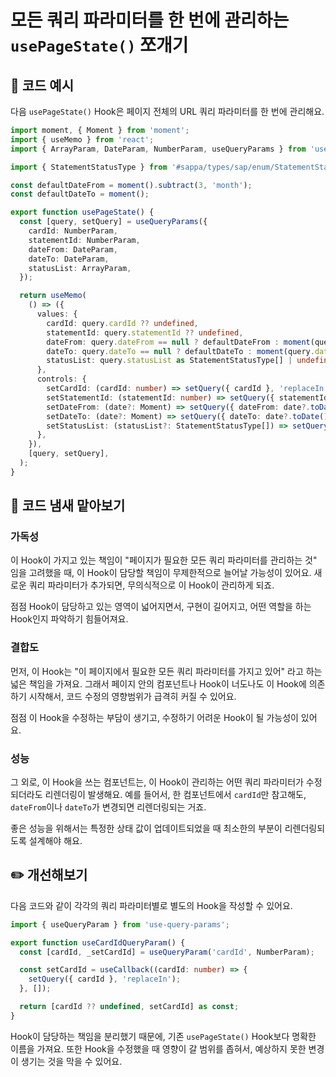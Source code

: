 # 모든 쿼리 파라미터를 한 번에 관리하는 `usePageState()` 쪼개기

<Badge type="info" text="가독성" />
<Badge type="info" text="결합도" />

## 📝 코드 예시

다음 `usePageState()` Hook은 페이지 전체의 URL 쿼리 파라미터를 한 번에 관리해요.

```typescript
import moment, { Moment } from 'moment';
import { useMemo } from 'react';
import { ArrayParam, DateParam, NumberParam, useQueryParams } from 'use-query-params';

import { StatementStatusType } from '#sappa/types/sap/enum/StatementStatusMap.js';

const defaultDateFrom = moment().subtract(3, 'month');
const defaultDateTo = moment();

export function usePageState() {
  const [query, setQuery] = useQueryParams({
    cardId: NumberParam,
    statementId: NumberParam,
    dateFrom: DateParam,
    dateTo: DateParam,
    statusList: ArrayParam,
  });

  return useMemo(
    () => ({
      values: {
        cardId: query.cardId ?? undefined,
        statementId: query.statementId ?? undefined,
        dateFrom: query.dateFrom == null ? defaultDateFrom : moment(query.dateFrom),
        dateTo: query.dateTo == null ? defaultDateTo : moment(query.dateTo),
        statusList: query.statusList as StatementStatusType[] | undefined,
      },
      controls: {
        setCardId: (cardId: number) => setQuery({ cardId }, 'replaceIn'),
        setStatementId: (statementId: number) => setQuery({ statementId }, 'replaceIn'),
        setDateFrom: (date?: Moment) => setQuery({ dateFrom: date?.toDate() }, 'replaceIn'),
        setDateTo: (date?: Moment) => setQuery({ dateTo: date?.toDate() }, 'replaceIn'),
        setStatusList: (statusList?: StatementStatusType[]) => setQuery({ statusList }, 'replaceIn'),
      },
    }),
    [query, setQuery],
  );
}
```

## 👃 코드 냄새 맡아보기

### 가독성

이 Hook이 가지고 있는 책임이 "페이지가 필요한 모든 쿼리 파라미터를 관리하는 것" 임을 고려했을 때, 이 Hook이 담당할 책임이 무제한적으로 늘어날 가능성이 있어요. 새로운 쿼리 파라미터가 추가되면, 무의식적으로 이 Hook이 관리하게 되죠.

점점 Hook이 담당하고 있는 영역이 넓어지면서, 구현이 길어지고, 어떤 역할을 하는 Hook인지 파악하기 힘들어져요.

### 결합도

먼저, 이 Hook는 "이 페이지에서 필요한 모든 쿼리 파라미터를 가지고 있어" 라고 하는 넓은 책임을 가져요. 그래서 페이지 안의 컴포넌트나 Hook이 너도나도 이 Hook에 의존하기 시작해서, 코드 수정의 영향범위가 급격히 커질 수 있어요.

점점 이 Hook을 수정하는 부담이 생기고, 수정하기 어려운 Hook이 될 가능성이 있어요.

### 성능

그 외로, 이 Hook을 쓰는 컴포넌트는, 이 Hook이 관리하는 어떤 쿼리 파라미터가 수정되더라도 리렌더링이 발생해요. 예를 들어서, 한 컴포넌트에서 `cardId`만 참고해도, `dateFrom`이나 `dateTo`가 변경되면 리렌더링되는 거죠.

좋은 성능을 위해서는 특정한 상태 값이 업데이트되었을 때 최소한의 부분이 리렌더링되도록 설계해야 해요.

## ✏️ 개선해보기

다음 코드와 같이 각각의 쿼리 파라미터별로 별도의 Hook을 작성할 수 있어요.

```typescript
import { useQueryParam } from 'use-query-params';

export function useCardIdQueryParam() {
  const [cardId, _setCardId] = useQueryParam('cardId', NumberParam);

  const setCardId = useCallback((cardId: number) => {
    setQuery({ cardId }, 'replaceIn');
  }, []);

  return [cardId ?? undefined, setCardId] as const;
}
```

Hook이 담당하는 책임을 분리했기 때문에, 기존 `usePageState()` Hook보다 명확한 이름을 가져요. 
또한 Hook을 수정했을 때 영향이 갈 범위를 좁혀서, 예상하지 못한 변경이 생기는 것을 막을 수 있어요.